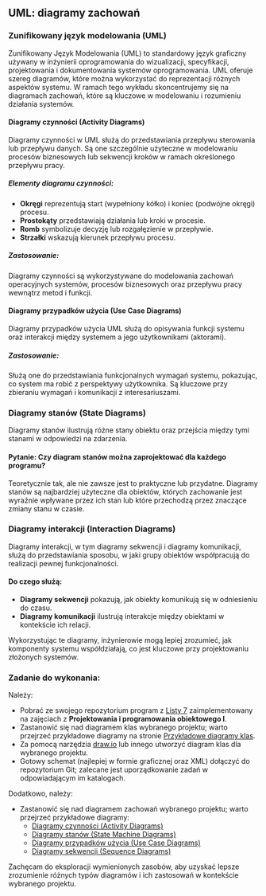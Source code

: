 ## UML: diagramy zachowań

### Zunifikowany język modelowania (UML)

Zunifikowany Język Modelowania (UML) to standardowy język graficzny używany w inżynierii oprogramowania do wizualizacji, specyfikacji, projektowania i dokumentowania systemów oprogramowania. UML oferuje szereg diagramów, które można wykorzystać do reprezentacji różnych aspektów systemu. W ramach tego wykładu skoncentrujemy się na diagramach zachowań, które są kluczowe w modelowaniu i rozumieniu działania systemów.

#### Diagramy czynności (Activity Diagrams)

Diagramy czynności w UML służą do przedstawiania przepływu sterowania lub przepływu danych. Są one szczególnie użyteczne w modelowaniu procesów biznesowych lub sekwencji kroków w ramach określonego przepływu pracy.

##### Elementy diagramu czynności:
- **Okręgi** reprezentują start (wypełniony kółko) i koniec (podwójne okręgi) procesu.
- **Prostokąty** przedstawiają działania lub kroki w procesie.
- **Romb** symbolizuje decyzję lub rozgałęzienie w przepływie.
- **Strzałki** wskazują kierunek przepływu procesu.

##### Zastosowanie:
Diagramy czynności są wykorzystywane do modelowania zachowań operacyjnych systemów, procesów biznesowych oraz przepływu pracy wewnątrz metod i funkcji.

#### Diagramy przypadków użycia (Use Case Diagrams)

Diagramy przypadków użycia UML służą do opisywania funkcji systemu oraz interakcji między systemem a jego użytkownikami (aktorami).

##### Zastosowanie:
Służą one do przedstawiania funkcjonalnych wymagań systemu, pokazując, co system ma robić z perspektywy użytkownika. Są kluczowe przy zbieraniu wymagań i komunikacji z interesariuszami.

### Diagramy stanów (State Diagrams)

Diagramy stanów ilustrują różne stany obiektu oraz przejścia między tymi stanami w odpowiedzi na zdarzenia.

#### Pytanie: Czy diagram stanów można zaprojektować dla każdego programu?

Teoretycznie tak, ale nie zawsze jest to praktyczne lub przydatne. Diagramy stanów są najbardziej użyteczne dla obiektów, których zachowanie jest wyraźnie wpływane przez ich stan lub które przechodzą przez znaczące zmiany stanu w czasie.

### Diagramy interakcji (Interaction Diagrams)

Diagramy interakcji, w tym diagramy sekwencji i diagramy komunikacji, służą do przedstawiania sposobu, w jaki grupy obiektów współpracują do realizacji pewnej funkcjonalności.

#### Do czego służą:
- **Diagramy sekwencji** pokazują, jak obiekty komunikują się w odniesieniu do czasu.
- **Diagramy komunikacji** ilustrują interakcje między obiektami w kontekście ich relacji.

Wykorzystując te diagramy, inżynierowie mogą lepiej zrozumieć, jak komponenty systemu współdziałają, co jest kluczowe przy projektowaniu złożonych systemów.

### Zadanie do wykonania:

Należy:

- Pobrać ze swojego repozytorium program z [Listy 7](https://github.com/krzysztofrewak/ppo/blob/main/classes/lab07.md) zaimplementowany na zajęciach z **Projektowania i programowania obiektowego I**.
- Zastanowić się nad diagramem klas wybranego projektu; warto przejrzeć przykładowe diagramy na stronie [Przykładowe diagramy klas](https://www.uml-diagrams.org/class-diagrams-examples.html).
- Za pomocą narzędzia [draw.io](https://draw.io) lub innego utworzyć diagram klas dla wybranego projektu.
- Gotowy schemat (najlepiej w formie graficznej oraz XML) dołączyć do repozytorium Git; zalecane jest uporządkowanie zadań w odpowiadającym im katalogach.

Dodatkowo, należy:

- Zastanowić się nad diagramem zachowań wybranego projektu; warto przejrzeć przykładowe diagramy:
  - [Diagramy czynności (Activity Diagrams)](https://www.uml-diagrams.org/activity-diagrams.html)
  - [Diagramy stanów (State Machine Diagrams)](https://www.uml-diagrams.org/state-machine-diagrams.html)
  - [Diagramy przypadków użycia (Use Case Diagrams)](https://www.uml-diagrams.org/use-case-diagrams.html)
  - [Diagramy sekwencji (Sequence Diagrams)](https://www.uml-diagrams.org/sequence-diagrams.html)

Zachęcam do eksploracji wymienionych zasobów, aby uzyskać lepsze zrozumienie różnych typów diagramów i ich zastosowań w kontekście wybranego projektu.